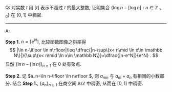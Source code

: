 Q: 对实数 $t$ 用 $[t]$ 表示不超过 $t$ 的最大整数, 证明集合 $\left\{\log n-[\log n]: n \in \mathbb{Z}_{>0}\right\}$ 在 $[0,1]$ 中稠密.

***

A: 

**Step 1.** $n=\lceil e^N\rceil$, 比较函数图像之斜率得
$$
|\ln n-\lfloor \ln n\rfloor|\leq \dfrac{|n-\sup\{x< n\mid \ln x\in \mathbb N\}|}{\sup\{x< n\mid \ln x\in \mathbb N\}}=\dfrac{|n-e^N|}{e^N} .
$$
显然 $\{\ln n-\lfloor\ln n\rfloor\}_{n\geq 1}$ 在 $0$ 处有聚点.

**Step 2.** 记 $a_n=\ln n-\lfloor \ln n\rfloor $, 则 $a_{mn}$ 与 $a_m+a_n$ 有相同的小数部分. 结合 **Step 1.**, $\{a_n\}_{n\geq 1}$ 在商空间 $\mathbb R/\mathbb Z$ 中稠密, 从而在 $[0,1]$ 中稠密.

